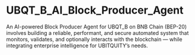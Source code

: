 # UBQT_B_AI_Block_Producer_Agent
An AI-powered Block Producer Agent for UBQT_B on BNB Chain (BEP-20) involves building a reliable, performant, and secure automated system that monitors, validates, and optionally interacts with the blockchain — while integrating enterprise intelligence for UBITQUITY’s needs.
